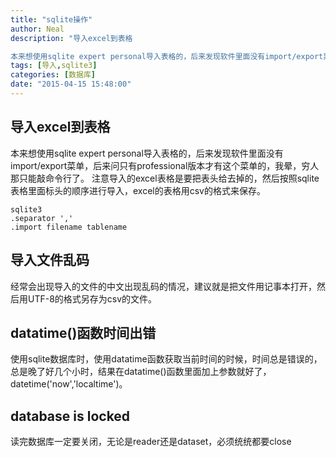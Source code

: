 ```yaml
---
title: "sqlite操作"
author: Neal
description: "导入excel到表格

本来想使用sqlite expert personal导入表格的，后来发现软件里面没有import/export菜单，后来问只有professional版本才有这个菜单的，我晕，穷人那只能敲命令行了。"
tags: [导入,sqlite3]
categories: [数据库]
date: "2015-04-15 15:48:00"
---
```

## 导入excel到表格 ##
本来想使用sqlite expert personal导入表格的，后来发现软件里面没有import/export菜单，后来问只有professional版本才有这个菜单的，我晕，穷人那只能敲命令行了。
注意导入的excel表格是要把表头给去掉的，然后按照sqlite表格里面标头的顺序进行导入，excel的表格用csv的格式来保存。

```
sqlite3
.separator ','
.import filename tablename
```
## 导入文件乱码 ##
经常会出现导入的文件的中文出现乱码的情况，建议就是把文件用记事本打开，然后用UTF-8的格式另存为csv的文件。
## datatime()函数时间出错 ##
使用sqlite数据库时，使用datatime函数获取当前时间的时候，时间总是错误的，总是晚了好几个小时，结果在datatime()函数里面加上参数就好了，datetime('now','localtime')。
## database is locked ##
读完数据库一定要关闭，无论是reader还是dataset，必须统统都要close